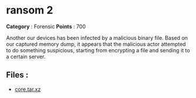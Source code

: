 # ransom 2

**Category** : Forensic
**Points** : 700

Another our devices has been infected by a malicious binary file. Based on our captured memory dump, it appears that the malicious actor attempted to do something suspicious, starting from encrypting a file and sending it to a certain server.

## Files : 
 - [core.tar.xz](./core.tar.xz)


